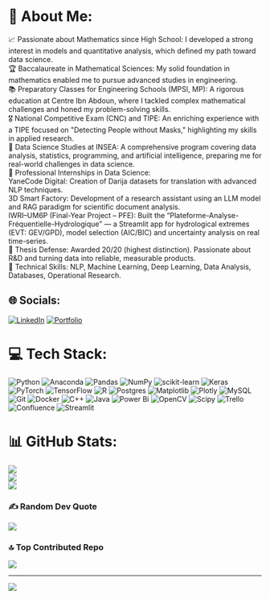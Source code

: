 # 💫 About Me:
📈 Passionate about Mathematics since High School: I developed a strong interest in models and quantitative analysis, which defined my path toward data science.<br>🏆 Baccalaureate in Mathematical Sciences: My solid foundation in mathematics enabled me to pursue advanced studies in engineering.<br>📚 Preparatory Classes for Engineering Schools (MPSI, MP): A rigorous education at Centre Ibn Abdoun, where I tackled complex mathematical challenges and honed my problem-solving skills.<br>🎖️ National Competitive Exam (CNC) and TIPE: An enriching experience with a TIPE focused on "Detecting People without Masks," highlighting my skills in applied research.<br>🏫 Data Science Studies at INSEA: A comprehensive program covering data analysis, statistics, programming, and artificial intelligence, preparing me for real-world challenges in data science.<br>💼 Professional Internships in Data Science:<br>            YaneCode Digital: Creation of Darija datasets for translation with advanced NLP techniques.<br>            3D Smart Factory: Development of a research assistant using an LLM model and RAG paradigm for scientific document analysis.<br>            IWRI–UM6P (Final-Year Project – PFE): Built the “Plateforme-Analyse-Fréquentielle-Hydrologique” — a Streamlit app for hydrological extremes (EVT: GEV/GPD), model selection (AIC/BIC) and uncertainty analysis on real time-series.<br>🥇 Thesis Defense: Awarded 20/20 (highest distinction). Passionate about R&D and turning data into reliable, measurable products.<br>🚀 Technical Skills: NLP, Machine Learning, Deep Learning, Data Analysis, Databases, Operational Research.


## 🌐 Socials: 
[![LinkedIn](https://img.shields.io/badge/LinkedIn-%230077B5.svg?logo=linkedin&logoColor=white)](https://linkedin.com/in/www.linkedin.com/in/mohamed-nassih)
[![Portfolio](https://img.shields.io/badge/Portfolio-web-blue)](https://mohamednassih.netlify.app/)

# 💻 Tech Stack:
![Python](https://img.shields.io/badge/python-3670A0?style=for-the-badge&logo=python&logoColor=ffdd54) ![Anaconda](https://img.shields.io/badge/Anaconda-%2344A833.svg?style=for-the-badge&logo=anaconda&logoColor=white) ![Pandas](https://img.shields.io/badge/pandas-%23150458.svg?style=for-the-badge&logo=pandas&logoColor=white) ![NumPy](https://img.shields.io/badge/numpy-%23013243.svg?style=for-the-badge&logo=numpy&logoColor=white) ![scikit-learn](https://img.shields.io/badge/scikit--learn-%23F7931E.svg?style=for-the-badge&logo=scikit-learn&logoColor=white) ![Keras](https://img.shields.io/badge/Keras-%23D00000.svg?style=for-the-badge&logo=Keras&logoColor=white) ![PyTorch](https://img.shields.io/badge/PyTorch-%23EE4C2C.svg?style=for-the-badge&logo=PyTorch&logoColor=white) ![TensorFlow](https://img.shields.io/badge/TensorFlow-%23FF6F00.svg?style=for-the-badge&logo=TensorFlow&logoColor=white) ![R](https://img.shields.io/badge/r-%23276DC3.svg?style=for-the-badge&logo=r&logoColor=white) ![Postgres](https://img.shields.io/badge/postgres-%23316192.svg?style=for-the-badge&logo=postgresql&logoColor=white) ![Matplotlib](https://img.shields.io/badge/Matplotlib-%23ffffff.svg?style=for-the-badge&logo=Matplotlib&logoColor=black) ![Plotly](https://img.shields.io/badge/Plotly-%233F4F75.svg?style=for-the-badge&logo=plotly&logoColor=white) ![MySQL](https://img.shields.io/badge/mysql-4479A1.svg?style=for-the-badge&logo=mysql&logoColor=white) ![Git](https://img.shields.io/badge/git-%23F05033.svg?style=for-the-badge&logo=git&logoColor=white) ![Docker](https://img.shields.io/badge/docker-%230db7ed.svg?style=for-the-badge&logo=docker&logoColor=white) ![C++](https://img.shields.io/badge/c++-%2300599C.svg?style=for-the-badge&logo=c%2B%2B&logoColor=white) ![Java](https://img.shields.io/badge/java-%23ED8B00.svg?style=for-the-badge&logo=openjdk&logoColor=white) ![Power Bi](https://img.shields.io/badge/power_bi-F2C811?style=for-the-badge&logo=powerbi&logoColor=black) ![OpenCV](https://img.shields.io/badge/opencv-%23white.svg?style=for-the-badge&logo=opencv&logoColor=white) ![Scipy](https://img.shields.io/badge/SciPy-%230C55A5.svg?style=for-the-badge&logo=scipy&logoColor=%white) ![Trello](https://img.shields.io/badge/Trello-%23026AA7.svg?style=for-the-badge&logo=Trello&logoColor=white) ![Confluence](https://img.shields.io/badge/confluence-%23172BF4.svg?style=for-the-badge&logo=confluence&logoColor=white)  ![Streamlit](https://img.shields.io/badge/Streamlit-%23FE4B4B.svg?style=for-the-badge&logo=streamlit&logoColor=white)
# 📊 GitHub Stats:
![](https://github-readme-stats.vercel.app/api?username=MohamedNassih&theme=dark&hide_border=false&include_all_commits=true&count_private=true)<br/>
![](https://github-readme-streak-stats.herokuapp.com/?user=MohamedNassih&theme=dark&hide_border=false)<br/>
![](https://github-readme-stats.vercel.app/api/top-langs/?username=MohamedNassih&theme=dark&hide_border=false&include_all_commits=true&count_private=true&layout=compact)

### ✍️ Random Dev Quote
![](https://quotes-github-readme.vercel.app/api?type=horizontal&theme=light)

### 🔝 Top Contributed Repo
![](https://github-contributor-stats.vercel.app/api?username=MohamedNassih&limit=5&theme=dark&combine_all_yearly_contributions=true)

---
[![](https://visitcount.itsvg.in/api?id=MohamedNassih&icon=5&color=1)](https://visitcount.itsvg.in)

<!-- Proudly created with GPRM ( https://gprm.itsvg.in ) -->
